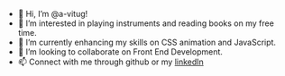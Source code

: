 - 👋 Hi, I’m @a-vitug!
- 👀 I’m interested in playing instruments and reading books on my free time.
- 🌱 I’m currently enhancing my skills on CSS animation and JavaScript.
- 💞️ I’m looking to collaborate on Front End Development.
- 📫 Connect with me through github or my [linkedIn](https://www.linkedin.com/in/vtg-allyson/)

<!---
a-vitug/a-vitug is a ✨ special ✨ repository because its `README.md` (this file) appears on your GitHub profile.
You can click the Preview link to take a look at your changes.
--->
